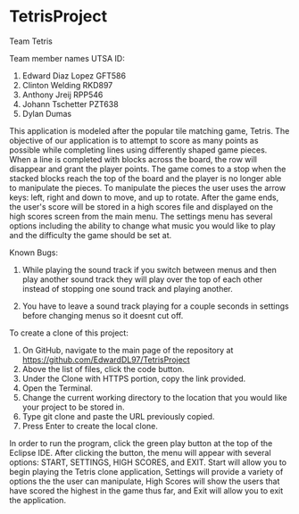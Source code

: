 # TetrisProject
Team Tetris

Team member names UTSA ID:

1. Edward Diaz Lopez GFT586
2. Clinton Welding RKD897
3. Anthony Jreij RPP546
4. Johann Tschetter PZT638
5. Dylan Dumas


This application is modeled after the popular tile matching game, Tetris. The objective of our application is 
to attempt to score as many points as possible while completing lines using differently shaped game pieces. When 
a line is completed with blocks across the board, the row will disappear and grant the player points. The game 
comes to a stop when the stacked blocks reach the top of the board and the player is no longer able to manipulate
the pieces. To manipulate the pieces the user uses the arrow keys: left, right and down to move, and up to rotate. 
After the game ends, the user's score will be stored in a high scores file and displayed on the high scores screen 
from the main menu. The settings menu has several options including the ability to change what music you would like 
to play and the difficulty the game should be set at.

Known Bugs:

1. While playing the sound track if you switch between menus and then play another sound track they will play over the top of each other instead of stopping one sound track and playing another. 

2. You have to leave a sound track playing for a couple seconds in settings before changing menus so it doesnt cut off. 

To create a clone of this project:
1.	On GitHub, navigate to the main page of the repository at https://github.com/EdwardDL97/TetrisProject
2.	 Above the list of files, click the code button.
3.	Under the Clone with HTTPS portion, copy the link provided.
4.	Open the Terminal.
5.	Change the current working directory to the location that you would like your project to be stored in.
6.	Type git clone and paste the URL previously copied.
7.	Press Enter to create the local clone.

In order to run the program, click the green play button at the top of the Eclipse IDE. After clicking the 
button, the menu will appear with several options: START, SETTINGS, HIGH SCORES, and EXIT. Start will allow you 
to begin playing the Tetris clone application, Settings will provide a variety of options the the user can 
manipulate, High Scores will show the users that have scored the highest in the game thus far, and Exit will 
allow you to exit the application.

